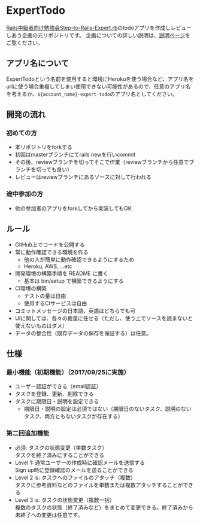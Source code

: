 # ExpertTodo
[Rails中級者向け勉強会Step-to-Rails-Expert.rb](https://step-to-rails-expert-rb.connpass.com/)のtodoアプリを作成しレビューしあう企画の元リポジトリです。
企画についての詳しい説明は、[説明ページ](http://biibiebisuke.hatenablog.com/entry/2017/08/08/173906)をご覧ください。

## アプリ名について
ExpertTodoという名前を使用すると環境にHerokuを使う場合など、アプリ名をurlに使う場合重複してしまい使用できない可能性があるので、任意のアプリ名を考えるか、`${account_name}-expert-todo`のアプリ名としてください。

## 開発の流れ
### 初めての方
- 本リポジトリをforkする
- 初回はmasterブランチにてrails newを行いcommit
- その後、reviewブランチを切ってそこで作業（reviewブランチから任意でブランチを切っても良い）
- レビューはreviewブランチにあるソースに対して行われる

### 途中参加の方
- 他の参加者のアプリをforkしてから実装してもOK

## ルール
- GitHub上でコードを公開する
- 常に動作確認できる環境を作る
  - 他の人が簡単に動作確認できるようにするため
  - Heroku, AWS, ...etc
- 開発環境の構築手順を README に書く
  - 基本は bin/setup で構築できるようにする
- CI環境の構築
  - テストの量は自由
  - 使用するCIサービスは自由
- コミットメッセージの日本語、英語はどちらでも可
- UIに関しては、各々の裁量に任せる（ただし、使う上でソースを読まないと使えないものはダメ）
- データの整合性（既存データの保存を保証する）は任意。

## 仕様
### 最小機能（初期機能）（2017/09/25に実施）
- ユーザー認証ができる（email認証）
- タスクを登録、更新、削除できる
- タスクに期限日・説明を設定できる
    - 期限日・説明の設定は必須ではない（期限日のないタスク、説明のないタスク、両方ともないタスクが存在する）

### 第二回追加機能
- 必須: タスクの状態変更（単数タスク）  
タスクを終了済みにすることができる
- Level 1: 通常ユーザーの作成時に確認メールを送信する  
Sign up時に登録確認のメールを送ることができる
- Level 2 is: タスクへのファイルのアタッチ（複数）  
タスクに参考資料などのファイルを単数または複数アタッチすることができる
- Level 3 is: タスクの状態変更（複数一括）  
複数のタスクの状態（終了済みなど）をまとめて変更できる。終了済みから未終了への変更は任意です。
